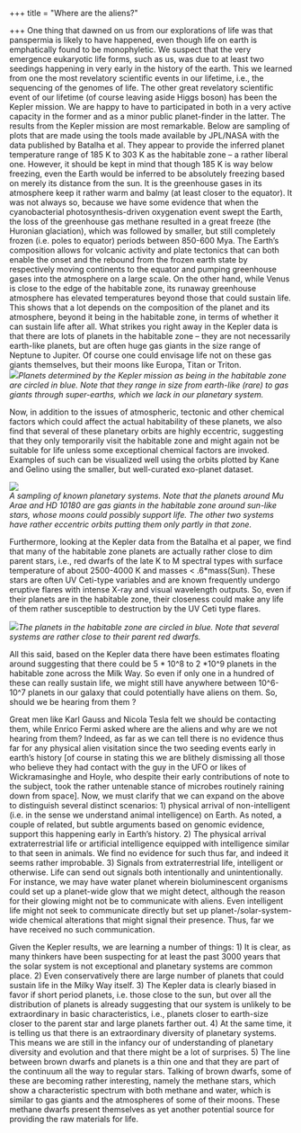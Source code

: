 +++
title = "Where are the aliens?"

+++
One thing that dawned on us from our explorations of life was that
panspermia is likely to have happened, even though life on earth is
emphatically found to be monophyletic. We suspect that the very
emergence eukaryotic life forms, such as us, was due to at least two
seedings happening in very early in the history of the earth. This we
learned from one the most revelatory scientific events in our lifetime,
i.e., the sequencing of the genomes of life. The other great revelatory
scientific event of our lifetime (of course leaving aside Higgs boson)
has been the Kepler mission. We are happy to have to participated in
both in a very active capacity in the former and as a minor public
planet-finder in the latter. The results from the Kepler mission are
most remarkable. Below are sampling of plots that are made using the
tools made available by JPL/NASA with the data published by Batalha et
al. They appear to provide the inferred planet temperature range of 185
K to 303 K as the habitable zone – a rather liberal one. However, it
should be kept in mind that though 185 K is way below freezing, even the
Earth would be inferred to be absolutely freezing based on merely its
distance from the sun. It is the greenhouse gases in its atmosphere keep
it rather warm and balmy (at least closer to the equator). It was not
always so, because we have some evidence that when the cyanobacterial
photosynthesis-driven oxygenation event swept the Earth, the loss of the
greenhouse gas methane resulted in a great freeze (the Huronian
glaciation), which was followed by smaller, but still completely frozen
(i.e. poles to equator) periods between 850-600 Mya. The Earth’s
composition allows for volcanic activity and plate tectonics that can
both enable the onset and the rebound from the frozen earth state by
respectively moving continents to the equator and pumping greenhouse
gases into the atmosphere on a large scale. On the other hand, while
Venus is close to the edge of the habitable zone, its runaway greenhouse
atmosphere has elevated temperatures beyond those that could sustain
life. This shows that a lot depends on the composition of the planet and
its atmosphere, beyond it being in the habitable zone, in terms of
whether it can sustain life after all. What strikes you right away in
the Kepler data is that there are lots of planets in the habitable zone
– they are not necessarily earth-like planets, but are often huge gas
giants in the size range of Neptune to Jupiter. Of course one could
envisage life not on these gas giants themselves, but their moons like
Europa, Titan or Triton.  
[![](https://lh5.googleusercontent.com/-ZeljKLiDJYA/UJTJof-zomI/AAAAAAAACfM/gbZoCFP89ew/s400/kepler_planets_temperature_radius.png)](https://picasaweb.google.com/lh/photo/HNVEqNNSC46t5Xb62iuijNMTjNZETYmyPJy0liipFm0?feat=embedwebsite)*Planets
determined by the Kepler mission as being in the habitable zone are
circled in blue. Note that they range in size from earth-like (rare) to
gas giants through super-earths, which we lack in our planetary system.*

Now, in addition to the issues of atmospheric, tectonic and other
chemical factors which could affect the actual habitability of these
planets, we also find that several of these planetary orbits are highly
eccentric, suggesting that they only temporarily visit the habitable
zone and might again not be suitable for life unless some exceptional
chemical factors are invoked. Examples of such can be visualized well
using the orbits plotted by Kane and Gelino using the smaller, but
well-curated exo-planet dataset.

[![](https://lh3.googleusercontent.com/-MGnBFTWkzno/UJTJgMlqWBI/AAAAAAAACfA/4d-F6Ts2Qr8/s400/science.jpg)](https://picasaweb.google.com/lh/photo/0JAONwAd8BT78Mj7Gaq309MTjNZETYmyPJy0liipFm0?feat=embedwebsite)  
*A sampling of known planetary systems. Note that the planets around Mu
Arae and HD 10180 are gas giants in the habitable zone around sun-like
stars, whose moons could possibly support life. The other two systems
have rather eccentric orbits putting them only partly in that zone.*

Furthermore, looking at the Kepler data from the Batalha et al paper, we
find that many of the habitable zone planets are actually rather close
to dim parent stars, i.e., red dwarfs of the late K to M spectral types
with surface temperature of about 2500-4000 K and masses \<
.6\*mass(Sun). These stars are often UV Ceti-type variables and are
known frequently undergo eruptive flares with intense X-ray and visual
wavelength outputs. So, even if their planets are in the habitable zone,
their closeness could make any life of them rather susceptible to
destruction by the UV Ceti type flares.

[![](https://lh6.googleusercontent.com/-bz00W3Q-9_I/UJTJoTY4W1I/AAAAAAAACfI/FXinDlAmoZ8/s400/Kepler_stellar_temperature_semimajor_axis.png)](https://picasaweb.google.com/lh/photo/LmuV1Ll6IWDvAGL3poyoJ9MTjNZETYmyPJy0liipFm0?feat=embedwebsite)*The
planets in the habitable zone are circled in blue. Note that several
systems are rather close to their parent red dwarfs.*

All this said, based on the Kepler data there have been estimates
floating around suggesting that there could be 5 \* 10^8 to 2 \*10^9
planets in the habitable zone across the Milk Way. So even if only one
in a hundred of these can really sustain life, we might still have
anywhere between 10^6-10^7 planets in our galaxy that could potentially
have aliens on them. So, should we be hearing from them ?

Great men like Karl Gauss and Nicola Tesla felt we should be contacting
them, while Enrico Fermi asked where are the aliens and why are we not
hearing from them? Indeed, as far as we can tell there is no evidence
thus far for any physical alien visitation since the two seeding events
early in earth’s history \[of course in stating this we are blithely
dismissing all those who believe they had contact with the guy in the
UFO or likes of Wickramasinghe and Hoyle, who despite their early
contributions of note to the subject, took the rather untenable stance
of microbes routinely raining down from space\]. Now, we must clarify
that we can expand on the above to distinguish several distinct
scenarios: 1) physical arrival of non-intelligent (i.e. in the sense we
understand animal intelligence) on Earth. As noted, a couple of related,
but subtle arguments based on genomic evidence, support this happening
early in Earth’s history. 2) The physical arrival extraterrestrial life
or artificial intelligence equipped with intelligence similar to that
seen in animals. We find no evidence for such thus far, and indeed it
seems rather improbable. 3) Signals from extraterrestrial life,
intelligent or otherwise. Life can send out signals both intentionally
and unintentionally. For instance, we may have water planet wherein
bioluminescent organisms could set up a planet-wide glow that we might
detect, although the reason for their glowing might not be to
communicate with aliens. Even intelligent life might not seek to
communicate directly but set up planet-/solar-system-wide chemical
alterations that might signal their presence. Thus, far we have received
no such communication.

Given the Kepler results, we are learning a number of things: 1) It is
clear, as many thinkers have been suspecting for at least the past 3000
years that the solar system is not exceptional and planetary systems are
common place. 2) Even conservatively there are large number of planets
that could sustain life in the Milky Way itself. 3) The Kepler data is
clearly biased in favor if short period planets, i.e. those close to the
sun, but over all the distribution of planets is already suggesting that
our system is unlikely to be extraordinary in basic characteristics,
i.e., planets closer to earth-size closer to the parent star and large
planets farther out. 4) At the same time, it is telling us that there is
an extraordinary diversity of planetary systems. This means we are still
in the infancy our of understanding of planetary diversity and evolution
and that there might be a lot of surprises. 5) The line between brown
dwarfs and planets is a thin one and that they are part of the continuum
all the way to regular stars. Talking of brown dwarfs, some of these are
becoming rather interesting, namely the methane stars, which show a
characteristic spectrum with both methane and water, which is similar to
gas giants and the atmospheres of some of their moons. These methane
dwarfs present themselves as yet another potential source for providing
the raw materials for life.
